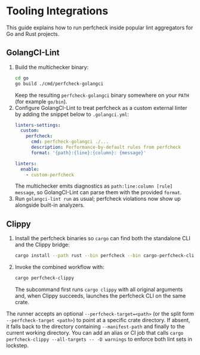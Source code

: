 # Tooling Integrations

This guide explains how to run perfcheck inside popular lint aggregators for
Go and Rust projects.

## GolangCI-Lint

1. Build the multichecker binary:
   ```bash
   cd go
   go build ./cmd/perfcheck-golangci
   ```
   Keep the resulting `perfcheck-golangci` binary somewhere on your `PATH` (for
   example `go/bin`).
2. Configure GolangCI-Lint to treat perfcheck as a custom external linter by
   adding the snippet below to `.golangci.yml`:
   ```yaml
   linters-settings:
     custom:
       perfcheck:
         cmd: perfcheck-golangci ./...
         description: Performance-by-default rules from perfcheck
         format: '{path}:{line}:{column}: {message}'

   linters:
     enable:
       - custom-perfcheck
   ```
   The multichecker emits diagnostics as `path:line:column [rule] message`, so
   GolangCI-Lint can parse them with the provided `format`.
3. Run `golangci-lint run` as usual; perfcheck violations now show up alongside
   built-in analyzers.

## Clippy

1. Install the perfcheck binaries so `cargo` can find both the standalone CLI
   and the Clippy bridge:
   ```bash
   cargo install --path rust --bin perfcheck --bin cargo-perfcheck-clippy
   ```
2. Invoke the combined workflow with:
   ```bash
   cargo perfcheck-clippy
   ```
   The subcommand first runs `cargo clippy` with all original arguments and,
   when Clippy succeeds, launches the perfcheck CLI on the same crate.

The runner accepts an optional `--perfcheck-target=<path>` (or the split form
`--perfcheck-target <path>`) to point at a specific crate directory. If absent,
it falls back to the directory containing `--manifest-path` and finally to the
current working directory. You can add an alias or CI job that calls
`cargo perfcheck-clippy --all-targets -- -D warnings` to enforce both lint sets
in lockstep.
